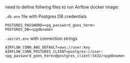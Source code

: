need to define follwing files to run Airflow docker image:

`.db.env` file with Postgres DB credentials
```
POSTGRES_PASSWORD=<pg_password_goes_here>
POSTGRES_DB=<pgdbname>
```

`.secret.env` with connection strings
```
AIRFLOW_CONN_AWS_DEFAULT=aws://user:key
AIRFLOW_CONN_POSTGRES_CLIENT=postgres://user:<pg_password_goes_here>@postgres_client:5432/<pgdbname>
```
